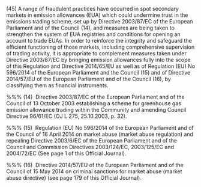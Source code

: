 (45) A range of fraudulent practices have occurred in spot secondary markets in emission allowances (EUA) which could undermine trust in the emissions trading scheme, set up by Directive 2003/87/EC of the European Parliament and of the Council (14), and measures are being taken to strengthen the system of EUA registries and conditions for opening an account to trade EUAs. In order to reinforce the integrity and safeguard the efficient functioning of those markets, including comprehensive supervision of trading activity, it is appropriate to complement measures taken under Directive 2003/87/EC by bringing emission allowances fully into the scope of this Regulation and Directive 2014/65/EU as well as of Regulation (EU) No 596/2014 of the European Parliament and the Council (15) and of Directive 2014/57/EU of the European Parliament and of the Council (16), by classifying them as financial instruments.

%%% (14)  Directive 2003/87/EC of the European Parliament and of the Council of 13 October 2003 establishing a scheme for greenhouse gas emission allowance trading within the Community and amending Council Directive 96/61/EC (OJ L 275, 25.10.2003, p. 32).

%%% (15)  Regulation (EU) No 596/2014 of the European Parliament and of the Council of 16 April 2014 on market abuse (market abuse regulation) and repealing Directive 2003/6/EC of the European Parliament and of the Council and Commission Directives 2003/124/EC, 2003/125/EC and 2004/72/EC (See page 1 of this Official Journal).

%%% (16)  Directive 2014/57/EU of the European Parliament and of the Council of 15 May 2014 on criminal sanctions for market abuse (market abuse directive) (see page 179 of this Official Journal).